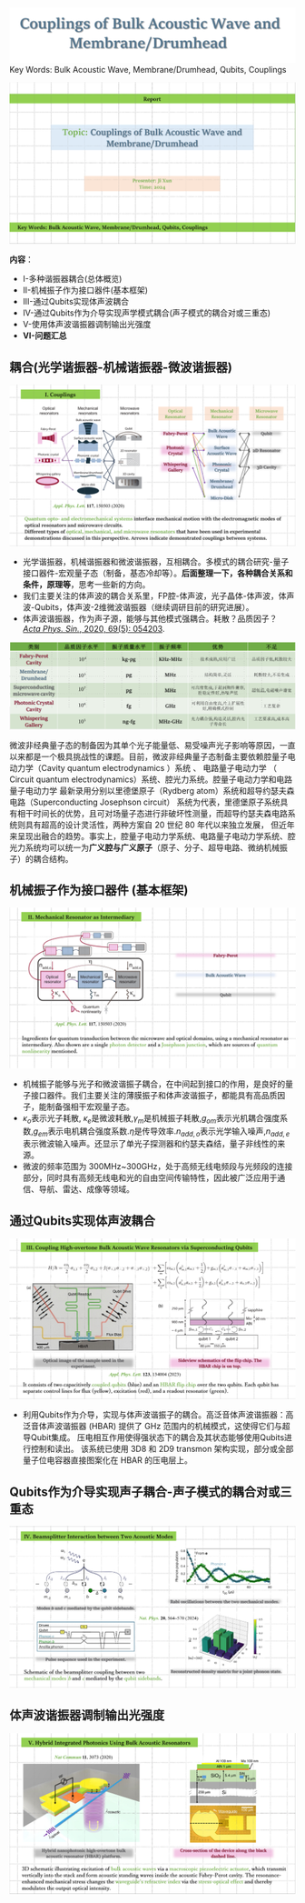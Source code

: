 ![输入图片说明](/imgs/2024-06-25/qdSvYLK1TZl8DYJX.png)
Key Words: Bulk Acoustic Wave, Membrane/Drumhead, Qubits, Couplings

![输入图片说明](/imgs/2024-06-25/KOCCP6gDh9jvAPcM.png)
 
 **内容**：
   - I-多种谐振器耦合(总体概览)
   - II-机械振子作为接口器件(基本框架)
   - III-通过Qubits实现体声波耦合
   - IV-通过Qubits作为介导实现声学模式耦合(声子模式的耦合对或三重态)
   - V-使用体声波谐振器调制输出光强度
   - **VI-问题汇总**
## 耦合(光学谐振器-机械谐振器-微波谐振器)

![输入图片说明](/imgs/2024-06-25/Nobh5zVPikpDqKn6.png)
- 光学谐振器，机械谐振器和微波谐振器，互相耦合。多模式的耦合研究-量子接口器件-宏观量子态（制备，基态冷却等）。**后面整理一下，各种耦合关系和条件，原理等**，思考一些新的方向。
- 我们主要关注的体声波的耦合关系里，FP腔-体声波，光子晶体-体声波，体声波-Qubits，体声波-2维微波谐振器（继续调研目前的研究进展）。
- 体声波谐振器，作为声子源，能够与其他模式强耦合。耗散？品质因子？
[*Acta Phys. Sin.*, 2020, 69(5): 054203](https://wulixb.iphy.ac.cn/custom/2020/5).

![输入图片说明](/imgs/2024-06-25/RVUhjkSRw3xgHzgN.png)

微波非经典量子态的制备因为其单个光子能量低、易受噪声光子影响等原因，一直以来都是一个极具挑战性的课题。目前，微波非经典量子态制备主要依赖腔量子电动力学（Cavity quantum electrodynamics  ）系统  、 电路量子电动力学 （ Circuit quantum electrodynamics）系统、腔光力系统。腔量子电动力学和电路量子电动力学 最新录用分别以里德堡原子（Rydberg atom）系统和超导约瑟夫森电路（Superconducting Josephson circuit） 系统为代表，里德堡原子系统具有相干时间长的优势，且可对场量子态进行非破坏性测量，而超导约瑟夫森电路系统则具有超高的设计灵活性，两种方案自 20 世纪 80 年代以来独立发展， 但近年来呈现出融合的趋势。事实上，腔量子电动力学系统、电路量子电动力学系统、腔光力系统均可以统一为**广义腔与广义原子**（原子、分子、超导电路、微纳机械振子）的耦合结构。



## 机械振子作为接口器件 (基本框架)

![输入图片说明](/imgs/2024-06-25/NRb4eQtnkIqnabp0.png)

- 机械振子能够与光子和微波谐振子耦合，在中间起到接口的作用，是良好的量子接口器件。我们主要关注的薄膜振子和体声波谐振子，都能具有高品质因子，能制备强相干宏观量子态。
- $\kappa_o$表示光子耗散,  $\kappa_e$是微波耗散,$\gamma_m$是机械振子耗散,$g_{om}$表示光机耦合强度系数,$g_{em}$表示电机耦合强度系数.$\eta$是传导效率.$n_{add,o}$表示光学输入噪声,$n_{add,e}$表示微波输入噪声。还显示了单光子探测器和约瑟夫森结，量子非线性的来源。
- 微波的频率范围为 300MHz~300GHz，处于高频无线电频段与光频段的连接部分，同时具有高频无线电和光的自由空间传输特性，因此被广泛应用于通信、导航、雷达、成像等领域。


## 通过Qubits实现体声波耦合
![输入图片说明](/imgs/2024-06-25/5dxp8CKCaTHtlPCR.png)
- 利用Qubits作为介导，实现与体声波谐振子的耦合。高泛音体声波谐振器：高泛音体声波谐振器 (HBAR) 提供了 GHz 范围内的机械模式，这使得它们与超导Qubit集成。 压电相互作用使得强状态下的耦合及其状态能够使用Qubits进行控制和读出。 该系统已使用 3D8 和 2D9 transmon 架构实现，部分或全部量子位电容器直接图案化在 HBAR 的压电层上。



## Qubits作为介导实现声子耦合-声子模式的耦合对或三重态
![输入图片说明](/imgs/2024-06-25/uLFeFH78cPdNeUmJ.png)



## 体声波谐振器调制输出光强度
![输入图片说明](/imgs/2024-06-25/xBW0vxnZmn2PEerW.png)






<!--stackedit_data:
eyJoaXN0b3J5IjpbNjg1MTg1NTc4LC04OTQzNzIxLC02NzQ5Nj
MzMjgsMzIyNzUzMDM4LDE4MTk1NTYwLC0xNzg2MzEzMDEsLTEy
OTEwNjg1MDQsMTQ4MjQ4NTYyNiw1MTA3ODk4MDksLTk5ODU4Nj
IwNSwxNjI4OTI2NzUwLDE4NDE3MTUzNzEsLTExMzIwNjc1OTgs
LTExOTIxOTA4ODksMjc2MzA4NTcxXX0=
-->